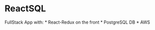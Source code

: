 # ReactSQL
FullStack App with: 
    * React-Redux on the front
    * PostgreSQL DB
    * AWS
    
  
